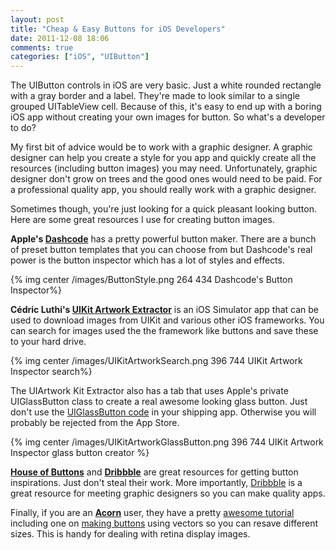 ```yaml
---
layout: post
title: "Cheap & Easy Buttons for iOS Developers"
date: 2011-12-08 18:06
comments: true
categories: ["iOS", "UIButton"]
---
```

The UIButton controls in iOS are very basic. Just a white rounded rectangle with a gray border and a label. They're made to look similar to a single grouped UITableView cell. Because of this, it's easy to end up with a boring iOS app without creating your own images for button. So what's a developer to do?

<!--more-->

My first bit of advice would be to work with a graphic designer. A graphic designer can help you create a style for you app and quickly create all the resources (including button images) you may need. Unfortunately, graphic designer don't grow on trees and the good ones would need to be paid. For a professional quality app, you should really work with a graphic designer.

Sometimes though, you're just looking for a quick pleasant looking button. Here are some great resources I use for creating button images.

__Apple's [Dashcode](http://developer.apple.com/library/iOS/#documentation/AppleApplications/Conceptual/Dashcode_UserGuide/Contents/Resources/en.lproj/Introduction/Introduction.html)__ has a pretty powerful button maker. There are a bunch of preset button templates that you can choose from but Dashcode's real power is the button inspector which has a lot of styles and effects.

{% img center /images/ButtonStyle.png 264 434 Dashcode's Button Inspector%}

__Cédric Luthi's [UIKit Artwork Extractor](https://github.com/0xced/UIKit-Artwork-Extractor)__ is an iOS Simulator app that can be used to download images from UIKit and various other iOS frameworks. You can search for images used the the framework like buttons and save these to your hard drive.

{% img center /images/UIKitArtworkSearch.png 396 744 UIKit Artwork Inspector search%}

The UIArtwork Kit Extractor also has a tab that uses Apple's private UIGlassButton class to create a real awesome looking glass button. Just don't use the [UIGlassButton code](http://twitter.com/#!/schwa/status/9288691077) in your shipping app. Otherwise you will probably be rejected from the App Store.

{% img center /images/UIKitArtworkGlassButton.png 396 744 UIKit Artwork Inspector glass button creator %}

__[House of Buttons](http://houseofbuttons.tumblr.com/)__ and __[Dribbble](http://dribbble.com/search?q=button)__ are great resources for getting button inspirations. Just don't steal their work. More importantly, [Dribbble](http://dribbble.com) is a great resource for meeting graphic designers so you can make quality apps.

Finally, if you are an __[Acorn](http://flyingmeat.com/acorn/)__ user, they have a pretty [awesome tutorial](http://flyingmeat.com/acorn/docs/tutorials.html) including one on [making buttons](http://flyingmeat.com/acorn/docs/making%20a%20custom%20web%20button.html) using vectors so you can resave different sizes. This is handy for dealing with retina display images.
